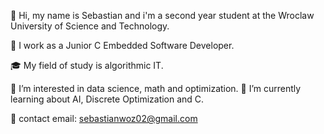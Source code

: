 
👋 Hi, my name is Sebastian and i'm a second year student at the Wroclaw University of Science and Technology. 

💼 I work as a Junior C Embedded Software Developer.

🎓 My field of study is algorithmic IT.

👀 I’m interested in data science, math and optimization.
🌱 I’m currently learning about AI, Discrete Optimization and C.

📧 contact email: sebastianwoz02@gmail.com
